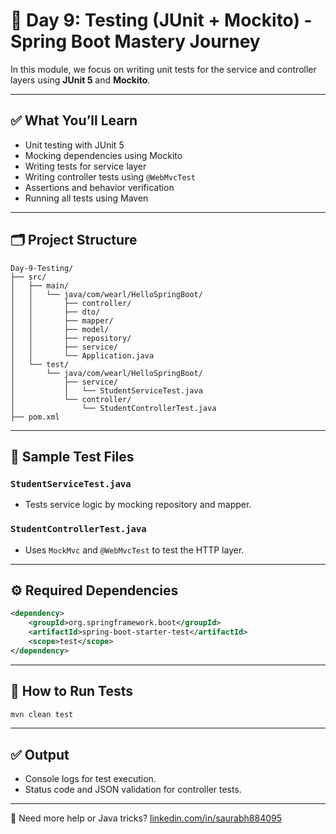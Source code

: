 # 🧪 Day 9: Testing (JUnit + Mockito) - Spring Boot Mastery Journey

In this module, we focus on writing unit tests for the service and controller layers using **JUnit 5** and **Mockito**.

---

## ✅ What You’ll Learn

- Unit testing with JUnit 5
- Mocking dependencies using Mockito
- Writing tests for service layer
- Writing controller tests using `@WebMvcTest`
- Assertions and behavior verification
- Running all tests using Maven

---

## 🗂️ Project Structure

```
Day-9-Testing/
├── src/
│   ├── main/
│   │   └── java/com/wearl/HelloSpringBoot/
│   │       ├── controller/
│   │       ├── dto/
│   │       ├── mapper/
│   │       ├── model/
│   │       ├── repository/
│   │       ├── service/
│   │       └── Application.java
│   └── test/
│       └── java/com/wearl/HelloSpringBoot/
│           ├── service/
│           │   └── StudentServiceTest.java
│           └── controller/
│               └── StudentControllerTest.java
├── pom.xml
```

---

## 🔬 Sample Test Files

### `StudentServiceTest.java`

- Tests service logic by mocking repository and mapper.

### `StudentControllerTest.java`

- Uses `MockMvc` and `@WebMvcTest` to test the HTTP layer.

---

## ⚙️ Required Dependencies

```xml
<dependency>
    <groupId>org.springframework.boot</groupId>
    <artifactId>spring-boot-starter-test</artifactId>
    <scope>test</scope>
</dependency>
```

---

## 🚀 How to Run Tests

```bash
mvn clean test
```

---

## ✅ Output

- Console logs for test execution.
- Status code and JSON validation for controller tests.

---

🔗 Need more help or Java tricks? [linkedin.com/in/saurabh884095](https://www.linkedin.com/in/saurabh884095/)